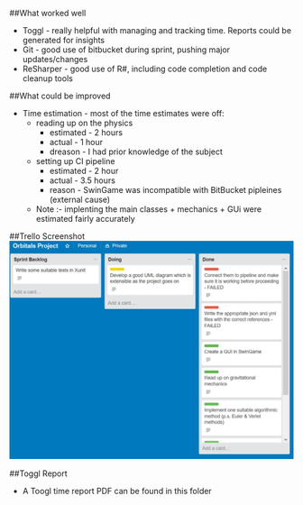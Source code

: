 ##What worked well
+ Toggl - really helpful with managing and tracking time. Reports could be generated for insights
+ Git - good use of bitbucket during sprint, pushing major updates/changes
+ ReSharper - good use of R#, including code completion and code cleanup tools

##What could be improved
* Time estimation - most of the time estimates were off:
	* reading up on the physics
		* estimated - 2 hours
		* actual - 1 hour
		* dreason - I had prior knowledge of the subject
	* setting up CI pipeline
		* estimated - 2 hour
		* actual - 3.5 hours
		* reason - SwinGame was incompatible with BitBucket pipleines (external cause)
	* Note :- implenting the main classes + mechanics + GUi were estimated fairly accurately

##Trello Screenshot
![trello_mid_screenshot](Sprints/Sprint_1/sprint_1_mid_trello.jpg)

##Toggl Report
+ A Toogl time report PDF can be found in this folder